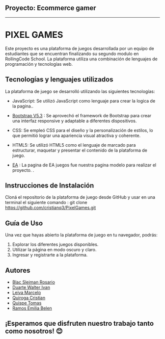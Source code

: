 ## Proyecto: Ecommerce gamer
---
# PIXEL GAMES

Este proyecto es una plataforma de juegos desarrollada por un equipo de estudiantes que se encuentran finalizando su segundo modulo en RollingCode School. La plataforma utiliza una combinación de lenguajes de programación y tecnologías web.

## Tecnologías y lenguajes utilizados 

La plataforma de juego se desarrolló utilizando las siguientes tecnologías:

- JavaScript: Se utilizó JavaScript como lenguaje para crear  la logica de la pagina..

- [Bootstrap V5.3](https://getbootstrap.com/) : Se aprovechó el framework de Bootstrap para crear una interfaz responsive y adaptable a diferentes dispositivos. 

- CSS: Se empleó CSS para el diseño y la personalización de estilos, lo que permitió lograr una apariencia visual atractiva y coherente.

- HTML5: Se utilizó HTML5 como el lenguaje de marcado para estructurar, maquetar y presentar el contenido de la plataforma de juego.

- [EA](https://www.ea.com/es-es) : La pagina de EA juegos fue nuestra pagina modelo para realizar el proyecto. .


## Instrucciones de Instalación 

Cloná el repositorio de la plataforma de juego desde GitHub y usar en una terminal el siguiente comando : git clone https://github.com/cristianq3/PixelGames.git 

## Guía de Uso
Una vez que hayas abierto la plataforma de juego en tu navegador, podrás:

1. Explorar los diferentes juegos disponibles.
1. Utilizar la página en modo oscuro y claro.
1. Ingresar y registrarte a la plataforma.

## Autores
- [Blac Sleiman Rosario](https://github.com/rblacsleiman)
- [Duarte Walter Ivan](https://github.com/IvanDuarteee)
- [Leiva Marcelo](https://github.com/MarceloLeiva4)
- [Quiroga Cristian](https://github.com/cristianq3)
- [Quispe Tomas](https://github.com/darknet122)
- [Ramos Emilia Belen](https://github.com/emiliabelen)


##  ¡Esperamos que disfruten nuestro trabajo tanto como nosotros! 😊
